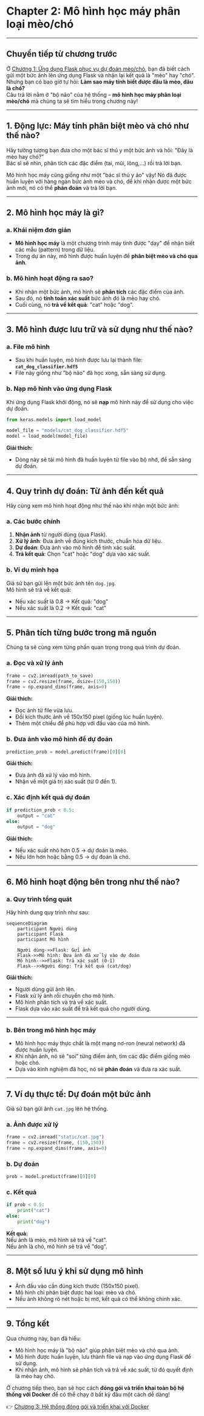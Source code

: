 # Chapter 2: Mô hình học máy phân loại mèo/chó


---

## Chuyển tiếp từ chương trước

Ở [Chương 1: Ứng dụng Flask phục vụ dự đoán mèo/chó](01_ứng_dụng_flask_phục_vụ_dự_đoán_mèo_chó_.md), bạn đã biết cách gửi một bức ảnh lên ứng dụng Flask và nhận lại kết quả là "mèo" hay "chó". Nhưng bạn có bao giờ tự hỏi: **Làm sao máy tính biết được đâu là mèo, đâu là chó?**  
Câu trả lời nằm ở "bộ não" của hệ thống – **mô hình học máy phân loại mèo/chó** mà chúng ta sẽ tìm hiểu trong chương này!

---

## 1. Động lực: Máy tính phân biệt mèo và chó như thế nào?

Hãy tưởng tượng bạn đưa cho một bác sĩ thú y một bức ảnh và hỏi: "Đây là mèo hay chó?"  
Bác sĩ sẽ nhìn, phân tích các đặc điểm (tai, mũi, lông,...) rồi trả lời bạn.

Mô hình học máy cũng giống như một "bác sĩ thú y ảo" vậy! Nó đã được huấn luyện với hàng ngàn bức ảnh mèo và chó, để khi nhận được một bức ảnh mới, nó có thể **phán đoán** và trả lời bạn.

---

## 2. Mô hình học máy là gì?

### a. Khái niệm đơn giản

- **Mô hình học máy** là một chương trình máy tính được "dạy" để nhận biết các mẫu (pattern) trong dữ liệu.
- Trong dự án này, mô hình được huấn luyện để **phân biệt mèo và chó qua ảnh**.

### b. Mô hình hoạt động ra sao?

- Khi nhận một bức ảnh, mô hình sẽ **phân tích** các đặc điểm của ảnh.
- Sau đó, nó **tính toán xác suất** bức ảnh đó là mèo hay chó.
- Cuối cùng, nó **trả về kết quả**: "cat" hoặc "dog".

---

## 3. Mô hình được lưu trữ và sử dụng như thế nào?

### a. File mô hình

- Sau khi huấn luyện, mô hình được lưu lại thành file:  
  **`cat_dog_classifier.hdf5`**
- File này giống như "bộ não" đã học xong, sẵn sàng sử dụng.

### b. Nạp mô hình vào ứng dụng Flask

Khi ứng dụng Flask khởi động, nó sẽ **nạp** mô hình này để sử dụng cho việc dự đoán.

```python
from keras.models import load_model

model_file = "models/cat_dog_classifier.hdf5"
model = load_model(model_file)
```

**Giải thích:**  
- Dòng này sẽ tải mô hình đã huấn luyện từ file vào bộ nhớ, để sẵn sàng dự đoán.

---

## 4. Quy trình dự đoán: Từ ảnh đến kết quả

Hãy cùng xem mô hình hoạt động như thế nào khi nhận một bức ảnh:

### a. Các bước chính

1. **Nhận ảnh** từ người dùng (qua Flask).
2. **Xử lý ảnh**: Đưa ảnh về đúng kích thước, chuẩn hóa dữ liệu.
3. **Dự đoán**: Đưa ảnh vào mô hình để tính xác suất.
4. **Trả kết quả**: Chọn "cat" hoặc "dog" dựa vào xác suất.

### b. Ví dụ minh họa

Giả sử bạn gửi lên một bức ảnh tên `dog.jpg`.  
Mô hình sẽ trả về kết quả:

- Nếu xác suất là 0.8 → Kết quả: "dog"
- Nếu xác suất là 0.2 → Kết quả: "cat"

---

## 5. Phân tích từng bước trong mã nguồn

Chúng ta sẽ cùng xem từng phần quan trọng trong quá trình dự đoán.

### a. Đọc và xử lý ảnh

```python
frame = cv2.imread(path_to_save)
frame = cv2.resize(frame, dsize=(150,150))
frame = np.expand_dims(frame, axis=0)
```

**Giải thích:**  
- Đọc ảnh từ file vừa lưu.
- Đổi kích thước ảnh về 150x150 pixel (giống lúc huấn luyện).
- Thêm một chiều để phù hợp với đầu vào của mô hình.

### b. Đưa ảnh vào mô hình để dự đoán

```python
prediction_prob = model.predict(frame)[0][0]
```

**Giải thích:**  
- Đưa ảnh đã xử lý vào mô hình.
- Nhận về một giá trị xác suất (từ 0 đến 1).

### c. Xác định kết quả dự đoán

```python
if prediction_prob < 0.5:
    output = "cat"
else:
    output = "dog"
```

**Giải thích:**  
- Nếu xác suất nhỏ hơn 0.5 → dự đoán là mèo.
- Nếu lớn hơn hoặc bằng 0.5 → dự đoán là chó.

---

## 6. Mô hình hoạt động bên trong như thế nào?

### a. Quy trình tổng quát

Hãy hình dung quy trình như sau:

```mermaid
sequenceDiagram
    participant Người dùng
    participant Flask
    participant Mô hình

    Người dùng->>Flask: Gửi ảnh
    Flask->>Mô hình: Đưa ảnh đã xử lý vào dự đoán
    Mô hình-->>Flask: Trả xác suất (0-1)
    Flask-->>Người dùng: Trả kết quả (cat/dog)
```

**Giải thích:**  
- Người dùng gửi ảnh lên.
- Flask xử lý ảnh rồi chuyển cho mô hình.
- Mô hình phân tích và trả về xác suất.
- Flask dựa vào xác suất để trả kết quả cho người dùng.

---

### b. Bên trong mô hình học máy

- Mô hình học máy thực chất là một mạng nơ-ron (neural network) đã được huấn luyện.
- Khi nhận ảnh, nó sẽ "soi" từng điểm ảnh, tìm các đặc điểm giống mèo hoặc chó.
- Dựa vào kinh nghiệm đã học, nó sẽ **phán đoán** và đưa ra xác suất.

---

## 7. Ví dụ thực tế: Dự đoán một bức ảnh

Giả sử bạn gửi ảnh `cat.jpg` lên hệ thống.

### a. Ảnh được xử lý

```python
frame = cv2.imread("static/cat.jpg")
frame = cv2.resize(frame, (150,150))
frame = np.expand_dims(frame, axis=0)
```

### b. Dự đoán

```python
prob = model.predict(frame)[0][0]
```

### c. Kết quả

```python
if prob < 0.5:
    print("cat")
else:
    print("dog")
```

**Kết quả:**  
Nếu ảnh là mèo, mô hình sẽ trả về "cat".  
Nếu ảnh là chó, mô hình sẽ trả về "dog".

---

## 8. Một số lưu ý khi sử dụng mô hình

- Ảnh đầu vào cần đúng kích thước (150x150 pixel).
- Mô hình chỉ phân biệt được hai loại: mèo và chó.
- Nếu ảnh không rõ nét hoặc bị mờ, kết quả có thể không chính xác.

---

## 9. Tổng kết

Qua chương này, bạn đã hiểu:

- Mô hình học máy là "bộ não" giúp phân biệt mèo và chó qua ảnh.
- Mô hình được huấn luyện, lưu thành file và nạp vào ứng dụng Flask để sử dụng.
- Khi nhận ảnh, mô hình sẽ phân tích và trả về xác suất, từ đó quyết định là mèo hay chó.

Ở chương tiếp theo, bạn sẽ học cách **đóng gói và triển khai toàn bộ hệ thống với Docker** để có thể chạy ở bất kỳ đâu một cách dễ dàng!

👉 [Chương 3: Hệ thống đóng gói và triển khai với Docker](03_hệ_thống_đóng_gói_và_triển_khai_với_docker_.md)

